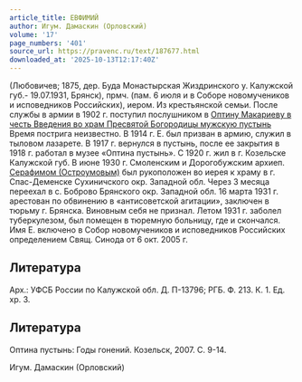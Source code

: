 ```yaml
---
article_title: ЕВФИМИЙ
author: Игум. Дамаскин (Орловский)
volume: '17'
page_numbers: '401'
source_url: https://pravenc.ru/text/187677.html
downloaded_at: '2025-10-13T12:17:40Z'
---
```


(Любовичев; 1875, дер. Буда Монастырская Жиздринского у. Калужской губ.- 19.07.1931, Брянск), прмч. (пам. 6 июля и в Соборе новомучеников и исповедников Российских), иером. Из крестьянской семьи. После службы в армии в 1902 г. поступил послушником в [Оптину Макариеву в честь Введения во храм Пресвятой Богородицы мужскую пустынь](<https://pravenc.ru/text/Оптину Макариеву в честь Введения во храм Пресвятой Богородицы мужскую пустынь.html>) Время пострига неизвестно. В 1914 г. Е. был призван в армию, служил в тыловом лазарете. В 1917 г. вернулся в пустынь, после ее закрытия в 1918 г. работал в музее «Оптина пустынь». С 1920 г. жил в г. Козельске Калужской губ. В июне 1930 г. Смоленским и Дорогобужским архиеп. [Серафимом (Остроумовым)](<https://pravenc.ru/text/Серафимом (Остроумовым).html>) был рукоположен во иерея к храму в г. Спас-Деменске Сухиничского окр. Западной обл. Через 3 месяца переехал в с. Боброво Брянского окр. Западной обл. 16 марта 1931 г. арестован по обвинению в «антисоветской агитации», заключен в тюрьму г. Брянска. Виновным себя не признал. Летом 1931 г. заболел туберкулезом, был помещен в тюремную больницу, где и скончался. Имя Е. включено в Собор новомучеников и исповедников Российских определением Свящ. Синода от 6 окт. 2005 г.

## Литература

Арх.: УФСБ России по Калужской обл. Д. П-13796; РГБ. Ф. 213. К. 1. Ед. хр. 3.

## Литература

Оптина пустынь: Годы гонений. Козельск, 2007. С. 9-14.

Игум. Дамаскин (Орловский)
